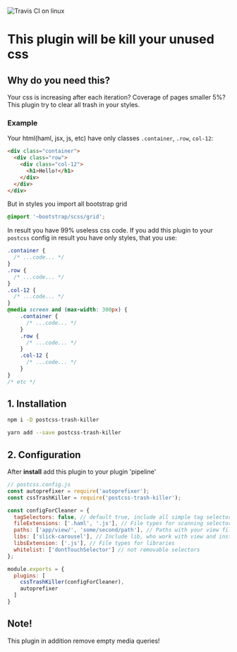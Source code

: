 ![Travis CI on linux](https://img.shields.io/travis/com/rammfall/postcss-trash-killer?style=for-the-badge)

# This plugin will be kill your unused css

## Why do you need this?

Your css is increasing after each iteration? Coverage of pages smaller 5%? This plugin try to clear all trash in your styles.

### Example

Your html(haml, jsx, js, etc) have only classes `.container`, `.row`, `col-12`:
```html
<div class="container">
  <div class="row">
    <div class="col-12">
      <h1>Hello!</h1>
    </div>
  </div>
</div>
```
But in styles you import all bootstrap grid
```scss
@import '~bootstrap/scss/grid';
```
In result you have 99% useless css code.
If you add this plugin to your `postcss` config in result you have only styles, that you use:

```css
.container {
  /* ...code... */
}
.row {
  /* ...code... */
}
.col-12 {
  /* ...code... */
}
@media screen and (max-width: 300px) {
    .container {
      /* ...code... */
    }
    .row {
      /* ...code... */
    }
    .col-12 {
      /* ...code... */
    }
}
/* etc */
```


## 1. Installation

```sh
npm i -D postcss-trash-killer
```
```sh
yarn add --save postcss-trash-killer
```

## 2. Configuration

After **install** add this plugin to your plugin 'pipeline'
```js
// postcss.config.js
const autoprefixer = require('autoprefixer');
const cssTrashKiller = require('postcss-trash-killer');

const configForCleaner = {
  tagSelectors: false, // default true, include all simple tag selectors(html, body, *, h1, but not `.className h1`
  fileExtensions: ['.haml', '.js'], // File types for scanning selectors
  paths: ['app/view/', 'some/second/path'], // Paths with your view files
  libs: ['slick-carousel'], // Include lib, who work with view and installed via npm(yarn) and located in node_modules in root dir
  libsExtension: ['.js'], // File types for libraries
  whitelist: ['dontTouchSelector'] // not removable selectors
};

module.exports = {
  plugins: [
    cssTrashKiller(configForCleaner),
    autoprefixer
  ]
}
```

## Note!
This plugin in addition remove empty media queries!
